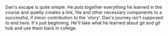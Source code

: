 Dan's escape is quite simple. He puts together everything he learned in the course and quietly creates a link, file and other necessary components to a successful, if minor contribution to the 'story'. Dan's journey isn't supposed to end here. It's just beginning. He'll take what he learned about git and git hub and use them back in college.